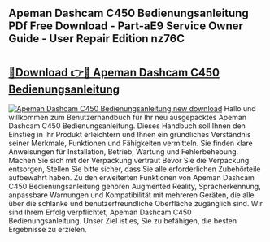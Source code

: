 ## Apeman Dashcam C450 Bedienungsanleitung PDf Free Download - Part-aE9 Service Owner Guide - User Repair Edition nz76C

# <h2><a href="http://df3ciyp.blite.top/?on=Apeman+Dashcam+C450+Bedienungsanleitung">🔗Download 👉🔴 Apeman Dashcam C450 Bedienungsanleitung</a></h2>

[![Apeman Dashcam C450 Bedienungsanleitung new download](https://i.imgur.com/lujVjoI.png)](http://df3ciyp.blite.top/?on=Apeman+Dashcam+C450+Bedienungsanleitung)
Hallo und willkommen zum Benutzerhandbuch für Ihr neu ausgepacktes Apeman Dashcam C450 Bedienungsanleitung. Dieses Handbuch soll Ihnen den Einstieg in Ihr Produkt erleichtern und Ihnen ein gründliches Verständnis seiner Merkmale, Funktionen und Fähigkeiten vermitteln. Sie finden klare Anweisungen für Installation, Betrieb, Wartung und Fehlerbehebung. Machen Sie sich mit der Verpackung vertraut Bevor Sie die Verpackung entsorgen, Stellen Sie bitte sicher, dass Sie alle erforderlichen Zubehörteile aufbewahrt haben. Zu den erweiterten Funktionen von Apeman Dashcam C450 Bedienungsanleitung gehören Augmented Reality, Spracherkennung, anpassbare Warnungen und Kompatibilität mit mehreren Geräten, die alle über die schlanke und benutzerfreundliche Oberfläche zugänglich sind. Wir sind Ihrem Erfolg verpflichtet, Apeman Dashcam C450 Bedienungsanleitung. Unser Ziel ist es, Sie zu befähigen, die besten Ergebnisse zu erzielen.
